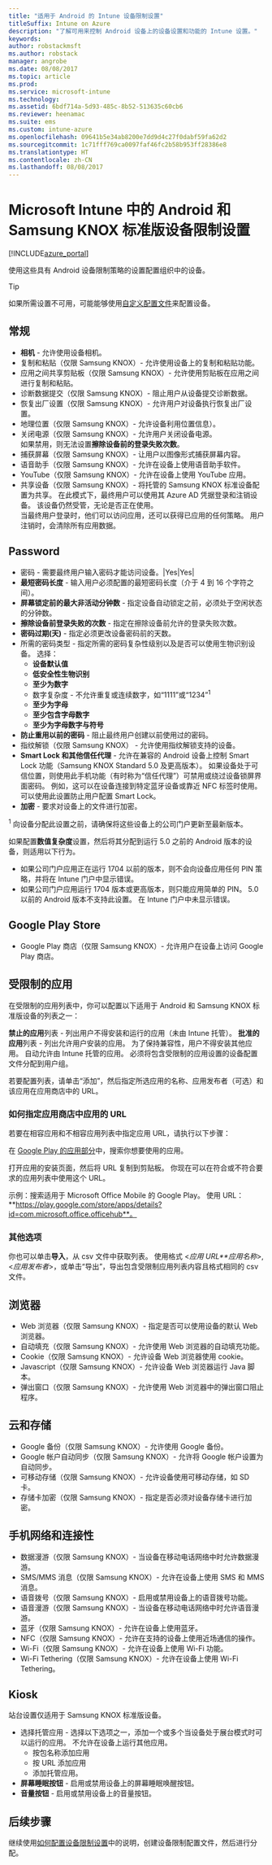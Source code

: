 ```yaml
---
title: "适用于 Android 的 Intune 设备限制设置"
titleSuffix: Intune on Azure
description: "了解可用来控制 Android 设备上的设备设置和功能的 Intune 设置。"
keywords: 
author: robstackmsft
ms.author: robstack
manager: angrobe
ms.date: 08/08/2017
ms.topic: article
ms.prod: 
ms.service: microsoft-intune
ms.technology: 
ms.assetid: 6bdf714a-5d93-485c-8b52-513635c60cb6
ms.reviewer: heenamac
ms.suite: ems
ms.custom: intune-azure
ms.openlocfilehash: 09641b5e34ab8200e7dd9d4c27f0dabf59fa62d2
ms.sourcegitcommit: 1c71fff769ca0097faf46fc2b58b953ff28386e8
ms.translationtype: HT
ms.contentlocale: zh-CN
ms.lasthandoff: 08/08/2017
---
```

# <a name="android-and-samsung-knox-standard-device-restriction-settings-in-microsoft-intune"></a>Microsoft Intune 中的 Android 和 Samsung KNOX 标准版设备限制设置

[!INCLUDE[azure_portal](./includes/azure_portal.md)]

使用这些具有 Android 设备限制策略的设置配置组织中的设备。

>[!TIP]
>如果所需设置不可用，可能能够使用[自定义配置文件](custom-settings-android.md)来配置设备。 

## <a name="general"></a>常规

- **相机** - 允许使用设备相机。
- 复制和粘贴（仅限 Samsung KNOX）- 允许使用设备上的复制和粘贴功能。
- 应用之间共享剪贴板（仅限 Samsung KNOX）- 允许使用剪贴板在应用之间进行复制和粘贴。
- 诊断数据提交（仅限 Samsung KNOX）- 阻止用户从设备提交诊断数据。
- 恢复出厂设置（仅限 Samsung KNOX）- 允许用户对设备执行恢复出厂设置。
- 地理位置（仅限 Samsung KNOX）- 允许设备利用位置信息）。
- 关闭电源（仅限 Samsung KNOX）- 允许用户关闭设备电源。<br>如果禁用，则无法设置**擦除设备前的登录失败次数**。
- 捕获屏幕（仅限 Samsung KNOX）- 让用户以图像形式捕获屏幕内容。
- 语音助手（仅限 Samsung KNOX）- 允许在设备上使用语音助手软件。
- YouTube（仅限 Samsung KNOX）- 允许在设备上使用 YouTube 应用。
- 共享设备（仅限 Samsung KNOX）- 将托管的 Samsung KNOX 标准设备配置为共享。 在此模式下，最终用户可以使用其 Azure AD 凭据登录和注销设备。 该设备仍然受管，无论是否正在使用。<br>当最终用户登录时，他们可以访问应用，还可以获得已应用的任何策略。 用户注销时，会清除所有应用数据。

## <a name="password"></a>Password

- 密码 - 需要最终用户输入密码才能访问设备。|Yes|Yes|
- **最短密码长度** - 输入用户必须配置的最短密码长度（介于 4 到 16 个字符之间）。
- **屏幕锁定前的最大非活动分钟数** - 指定设备自动锁定之前，必须处于空闲状态的分钟数。
- **擦除设备前登录失败的次数** - 指定在擦除设备前允许的登录失败次数。
- **密码过期(天)** - 指定必须更改设备密码前的天数。
-  所需的密码类型 - 指定所需的密码复杂性级别以及是否可以使用生物识别设备。 选择：
    - **设备默认值**
    - **低安全性生物识别**
    - **至少为数字**
    - 数字复杂度 - 不允许重复或连续数字，如“1111”或“1234”<sup>1</sup>
    - **至少为字母**
    - **至少包含字母数字**
    - **至少为字母数字与符号**
- **防止重用以前的密码** - 阻止最终用户创建以前使用过的密码。
- 指纹解锁（仅限 Samsung KNOX） - 允许使用指纹解锁支持的设备。
- **Smart Lock 和其他信任代理** - 允许在兼容的 Android 设备上控制 Smart Lock 功能（Samsung KNOX Standard 5.0 及更高版本）。 如果设备处于可信位置，则使用此手机功能（有时称为“信任代理”）可禁用或绕过设备锁屏界面密码。 例如，这可以在设备连接到特定蓝牙设备或靠近 NFC 标签时使用。 可以使用此设置防止用户配置 Smart Lock。
- **加密** - 要求对设备上的文件进行加密。

<sup>1</sup> 向设备分配此设置之前，请确保将这些设备上的公司门户更新至最新版本。

如果配置**数值复杂度**设置，然后将其分配到运行 5.0 之前的 Android 版本的设备，则适用以下行为。
- 如果公司门户应用正在运行 1704 以前的版本，则不会向设备应用任何 PIN 策略，并将在 Intune 门户中显示错误。
- 如果公司门户应用运行 1704 版本或更高版本，则只能应用简单的 PIN。 5.0 以前的 Android 版本不支持此设置。 在 Intune 门户中未显示错误。


## <a name="google-play-store"></a>Google Play Store

- Google Play 商店（仅限 Samsung KNOX）- 允许用户在设备上访问 Google Play 商店。

## <a name="restricted-apps"></a>受限制的应用

在受限制的应用列表中，你可以配置以下适用于 Android 和 Samsung KNOX 标准版设备的列表之一：

**禁止的应用**列表 - 列出用户不得安装和运行的应用（未由 Intune 托管）。
**批准的应用**列表 - 列出允许用户安装的应用。 为了保持兼容性，用户不得安装其他应用。 自动允许由 Intune 托管的应用。
必须将包含受限制的应用设置的设备配置文件分配到用户组。

若要配置列表，请单击“添加”，然后指定所选应用的名称、应用发布者（可选）和该应用在应用商店中的 URL。

### <a name="how-to-specify-the-url-to-an-app-in-the-store"></a>如何指定应用商店中应用的 URL

若要在相容应用和不相容应用列表中指定应用 URL，请执行以下步骤：

在 [Google Play 的应用部分](https://play.google.com/store/apps)中，搜索你想要使用的应用。

打开应用的安装页面，然后将 URL 复制到剪贴板。 你现在可以在符合或不符合要求的应用列表中使用这个 URL。

示例：搜索适用于 Microsoft Office Mobile 的 Google Play。 使用 URL：**https://play.google.com/store/apps/details?id=com.microsoft.office.officehub**。

### <a name="additional-options"></a>其他选项

你也可以单击**导入**，从 csv 文件中获取列表。 使用格式 <*应用 URL**应用名称*>, <*应用发布者*>，或单击“导出”，导出包含受限制应用列表内容且格式相同的 csv 文件。      

## <a name="browser"></a>浏览器

- Web 浏览器（仅限 Samsung KNOX）- 指定是否可以使用设备的默认 Web 浏览器。
- 自动填充（仅限 Samsung KNOX）- 允许使用 Web 浏览器的自动填充功能。
- Cookie（仅限 Samsung KNOX）- 允许设备 Web 浏览器使用 cookie。
- Javascript（仅限 Samsung KNOX）- 允许设备 Web 浏览器运行 Java 脚本。
- 弹出窗口（仅限 Samsung KNOX）- 允许使用 Web 浏览器中的弹出窗口阻止程序。

## <a name="cloud-and-storage"></a>云和存储

- Google 备份（仅限 Samsung KNOX）- 允许使用 Google 备份。
- Google 帐户自动同步（仅限 Samsung KNOX）- 允许将 Google 帐户设置为自动同步。
- 可移动存储（仅限 Samsung KNOX）- 允许设备使用可移动存储，如 SD 卡。
- 存储卡加密（仅限 Samsung KNOX）- 指定是否必须对设备存储卡进行加密。

## <a name="cellular-and-connectivity"></a>手机网络和连接性

- 数据漫游（仅限 Samsung KNOX）- 当设备在移动电话网络中时允许数据漫游。
- SMS/MMS 消息（仅限 Samsung KNOX）- 允许在设备上使用 SMS 和 MMS 消息。
- 语音拨号（仅限 Samsung KNOX）- 启用或禁用设备上的语音拨号功能。
- 语音漫游（仅限 Samsung KNOX）- 当设备在移动电话网络中时允许语音漫游。
- 蓝牙（仅限 Samsung KNOX）- 允许在设备上使用蓝牙。
- NFC（仅限 Samsung KNOX）- 允许在支持的设备上使用近场通信的操作。
- Wi-Fi（仅限 Samsung KNOX）- 允许在设备上使用 Wi-Fi 功能。
- Wi-Fi Tethering（仅限 Samsung KNOX）- 允许在设备上使用 Wi-Fi Tethering。

## <a name="kiosk"></a>Kiosk

站台设置仅适用于 Samsung KNOX 标准版设备。

- 选择托管应用 - 选择以下选项之一，添加一个或多个当设备处于展台模式时可以运行的应用。 不允许在设备上运行其他应用。
    - 按包名称添加应用
    - 按 URL 添加应用
    - 添加托管应用。
- **屏幕睡眠按钮** - 启用或禁用设备上的屏幕睡眠唤醒按钮。
- **音量按钮** - 启用或禁用设备上的音量按钮。


## <a name="next-steps"></a>后续步骤

继续使用[如何配置设备限制设置](device-restrictions-configure.md)中的说明，创建设备限制配置文件，然后进行分配。